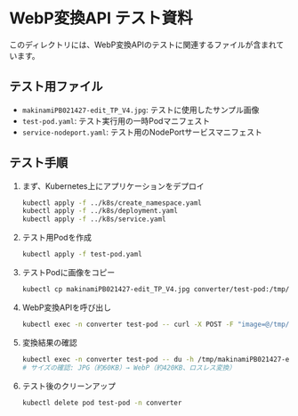 # WebP変換API テスト資料

このディレクトリには、WebP変換APIのテストに関連するファイルが含まれています。

## テスト用ファイル

- `makinamiPB021427-edit_TP_V4.jpg`: テストに使用したサンプル画像
- `test-pod.yaml`: テスト実行用の一時Podマニフェスト
- `service-nodeport.yaml`: テスト用のNodePortサービスマニフェスト

## テスト手順

1. まず、Kubernetes上にアプリケーションをデプロイ
   ```bash
   kubectl apply -f ../k8s/create_namespace.yaml
   kubectl apply -f ../k8s/deployment.yaml
   kubectl apply -f ../k8s/service.yaml
   ```

2. テスト用Podを作成
   ```bash
   kubectl apply -f test-pod.yaml
   ```

3. テストPodに画像をコピー
   ```bash
   kubectl cp makinamiPB021427-edit_TP_V4.jpg converter/test-pod:/tmp/
   ```

4. WebP変換APIを呼び出し
   ```bash
   kubectl exec -n converter test-pod -- curl -X POST -F "image=@/tmp/makinamiPB021427-edit_TP_V4.jpg" http://webp-converter/convert -o /tmp/converted.webp
   ```

5. 変換結果の確認
   ```bash
   kubectl exec -n converter test-pod -- du -h /tmp/makinamiPB021427-edit_TP_V4.jpg /tmp/converted.webp
   # サイズの確認: JPG（約60KB）→ WebP（約420KB、ロスレス変換）
   ```

6. テスト後のクリーンアップ
   ```bash
   kubectl delete pod test-pod -n converter
   ```